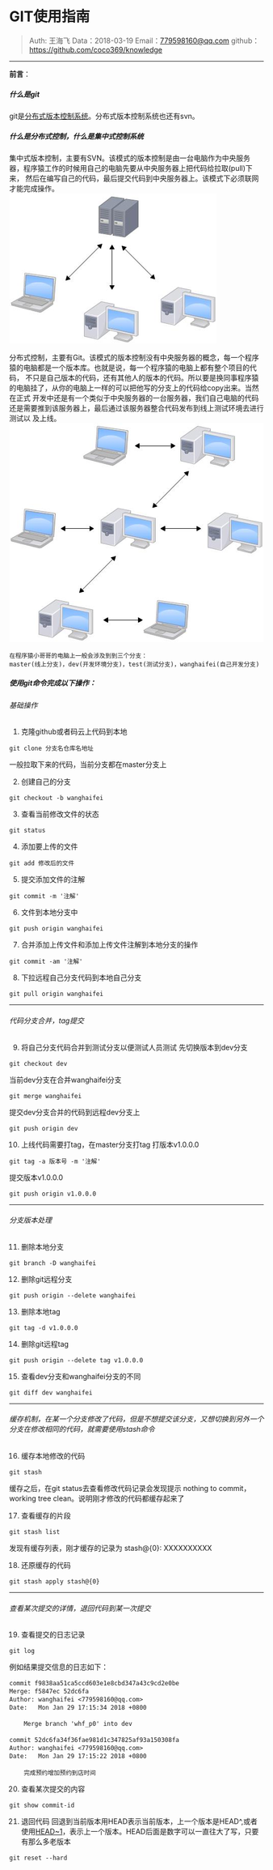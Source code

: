 
# GIT使用指南

>Auth: 王海飞
>Data：2018-03-19
>Email：779598160@qq.com
>github：https://github.com/coco369/knowledge

---


**前言**：
##### 什么是git
git是<u>分布式版本控制系统</u>。分布式版本控制系统也还有svn。

##### 什么是分布式控制，什么是集中式控制系统

集中式版本控制，主要有SVN。该模式的版本控制是由一台电脑作为中央服务器，程序猿工作的时候用自己的电脑先要从中央服务器上把代码给拉取(pull)下来，
然后在编写自己的代码，最后提交代码到中央服务器上。该模式下必须联网才能完成操作。
![图](images/svn.jpg)

分布式控制，主要有Git。该模式的版本控制没有中央服务器的概念，每一个程序猿的电脑都是一个版本库。也就是说，每一个程序猿的电脑上都有整个项目的代码，
不只是自己版本的代码，还有其他人的版本的代码。所以要是换同事程序猿的电脑挂了，从你的电脑上一样的可以把他写的分支上的代码给copy出来。当然在正式
开发中还是有一个类似于中央服务器的一台服务器，我们自己电脑的代码还是需要推到该服务器上，最后通过该服务器整合代码发布到线上测试环境去进行测试以
及上线。
![图](images/git.jpg)

```
在程序猿小哥哥的电脑上一般会涉及到到三个分支：
master(线上分支)，dev(开发环境分支)，test(测试分支)，wanghaifei(自己开发分支)
```


##### 使用git命令完成以下操作：


###### 基础操作
1. 克隆github或者码云上代码到本地
```
git clone 分支名仓库名地址
```
一般拉取下来的代码，当前分支都在master分支上

2. 创建自己的分支
```
git checkout -b wanghaifei
```

3. 查看当前修改文件的状态
```
git status
```

4. 添加要上传的文件
```
git add 修改后的文件
```

5. 提交添加文件的注解
```
git commit -m '注解'
```

6. 文件到本地分支中
```
git push origin wanghaifei
```

7. 合并添加上传文件和添加上传文件注解到本地分支的操作
```
git commit -am '注解'
```

8. 下拉远程自己分支代码到本地自己分支
```
git pull origin wanghaifei
```

***
###### 代码分支合并，tag提交

9. 将自己分支代码合并到测试分支以便测试人员测试
先切换版本到dev分支
```
git checkout dev
```
当前dev分支在合并wanghaifei分支
```
git merge wanghaifei
```
提交dev分支合并的代码到远程dev分支上
```
git push origin dev
```

10. 上线代码需要打tag，在master分支打tag
打版本v1.0.0.0
```
git tag -a 版本号 -m '注解'
```
提交版本v1.0.0.0
```
git push origin v1.0.0.0
```

***
###### 分支版本处理

11. 删除本地分支
```
git branch -D wanghaifei
```

12. 删除git远程分支
```
git push origin --delete wanghaifei
```

13. 删除本地tag
```
git tag -d v1.0.0.0
```

14. 删除git远程tag
```
git push origin --delete tag v1.0.0.0
```


15. 查看dev分支和wanghaifei分支的不同
```
git diff dev wanghaifei
```

***
###### 缓存机制，在某一个分支修改了代码，但是不想提交该分支，又想切换到另外一个分支在修改相同的代码，就需要使用stash命令

16. 缓存本地修改的代码
```
git stash
```
缓存之后，在git status去查看修改代码记录会发现提示 nothing to commit，working tree clean。说明刚才修改的代码都缓存起来了

17. 查看缓存的片段
```
git stash list 
```
发现有缓存列表，刚才缓存的记录为 stash@{0}: XXXXXXXXXX

18. 还原缓存的代码
```
git stash apply stash@{0}
```

***
###### 查看某次提交的详情，退回代码到某一次提交

19. 查看提交的日志记录
```
git log
```
例如结果提交信息的日志如下：
```
commit f9838aa51ca5ccd603e1e8cbd347a43c9cd2e0be
Merge: f5847ec 52dc6fa
Author: wanghaifei <779598160@qq.com>
Date:   Mon Jan 29 17:15:34 2018 +0800

    Merge branch 'whf_p0' into dev

commit 52dc6fa34f36fae981d1c347825af93a150308fa
Author: wanghaifei <779598160@qq.com>
Date:   Mon Jan 29 17:15:22 2018 +0800

    完成预约增加预约到店时间

```

20. 查看某次提交的内容
```
git show commit-id
```

21. 退回代码
回退到当前版本用HEAD表示当前版本，上一个版本是HEAD^,或者使用<u>HEAD~1</u>，表示上一个版本。HEAD后面是数字可以一直往大了写，只要有那么多老版本
```
git reset --hard
```























